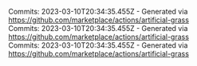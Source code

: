 Commits: 2023-03-10T20:34:35.455Z - Generated via https://github.com/marketplace/actions/artificial-grass
<br>
Commits: 2023-03-10T20:34:35.455Z - Generated via https://github.com/marketplace/actions/artificial-grass
<br>
Commits: 2023-03-10T20:34:35.455Z - Generated via https://github.com/marketplace/actions/artificial-grass
<br>
